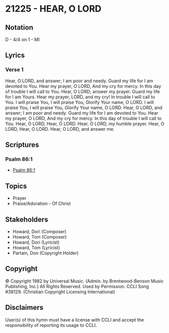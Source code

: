 # 21225 - HEAR, O LORD

## Notation

D - 4/4 on 1 - MI

## Lyrics

### Verse 1

Hear, O LORD, and answer; I am poor and needy. Guard my life for I am devoted to You. Hear my prayer, O LORD, And my cry for mercy. In this day of trouble I will call to You. Hear, O LORD; answer my prayer. Guard my life for I am Yours. Hear my prayer, LORD, and my cry! In trouble I will call to You. I will praise You, I will praise You, Glorify Your name, O LORD. I will praise You, I will praise You, Glorify Your name, O LORD. Hear, O LORD, and answer; I am poor and needy. Guard my life for I am devoted to You. Hear my prayer, O LORD, And my cry for mercy. In this day of trouble I will call to You. Hear, O LORD, Hear, O LORD. Hear, O LORD, my humble prayer. Hear, O LORD, Hear, O LORD. Hear, O LORD, and answer me.


## Scriptures

### Psalm 86:1

- [Psalm 86:1](https://www.biblegateway.com/passage/?search=Psalm%2086%3A1)


## Topics

- Prayer
- Praise/Adoration - Of Christ

## Stakeholders

- Howard, Dori (Composer)
- Howard, Tom (Composer)
- Howard, Dori (Lyricist)
- Howard, Tom (Lyricist)
- Partain, Don (Copyright Holder)

## Copyright

© Copyright 1982 by Universal Music. (Admin. by Brentwood-Benson Music Publishing, Inc.) All Rights Reserved. Used by Permission. CCLI Song #38129.
(Christian Copyright Licensing International)

## Disclaimers

User(s) of this hymn must have a license with CCLI and accept the responsibility of reporting its usage to CCLI.

